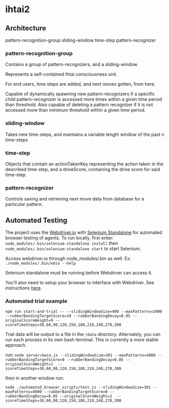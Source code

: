 # ihtai2

## Architecture
pattern-recognition-group
  sliding-window
    time-step
  pattern-recognizer

### pattern-recognition-group
Contains a group of pattern-recognizers, and a sliding-window.

Represents a self-contained Ihtai consciousness unit.

For end users, time steps are added, and next moves gotten, from here.

Capable of dynamically spawning new pattern-recognizers if a specific child pattern-recognizer is 
accessed more times within a given time period than threshold. Also capable of deleting a pattern recognizer
if it is not accessed more than minimum threshold within a given time period.

### sliding-window
Takes new time-steps, and maintains a variable length window of the past n time-steps


### time-step
Objects that contain an actionTakenKey representing the action taken in the described time-step,
and a driveScore, containing the drive score for said time-step.


### pattern-recognizer
Controls saving and retrieving next move data from database for a particular pattern. 

## Automated Testing
The project uses the [Webdriver.io](http://webdriver.io/) with [Selenium Standalone](https://github.com/vvo/selenium-standalone) for automated browser testing of agents.
To run locally, first enter:
`node_modules/.bin/selenium-standalone install` then
`node_modules/.bin/selenium-standalone start` to start Selenium.

Access webdriver.io through node_modules/.bin as well. Ex:
`./node_modules/.bin/wdio --help`

Selenium standalone must be running before Webdriver can access it.

You'll also need to setup your browser to interface with Webdriver. See instructions [here](http://webdriver.io/guide/getstarted/install.html#Setup-Chrome).

### Automated trial example
`npm run start-and-trial -- --slidingWindowSize=400 --maxPatterns=2000 --rubberBandingTargetScore=10 --rubberBandingDecay=0.05 --originalScoreWeight=9 --scoreTimeSteps=30,60,90,120,150,180,210,240,270,300`

Trial data will be output to a file in the `/data` directory.
Alternately, you can run each process in its own bash terminal. This is currently a more stable approach.

run:
`node server/main.js --slidingWindowSize=301 --maxPatterns=4000 --rubberBandingTargetScore=0 --rubberBandingDecay=0.05 --originalScoreWeight=1  --scoreTimeSteps=30,60,90,120,150,180,210,240,270,300`

then in another window run:

`node ./automated_browser_scripts/test.js --slidingWindowSize=301 --maxPatterns=4000 --rubberBandingTargetScore=0 --rubberBandingDecay=0.05 --originalScoreWeight=1  --scoreTimeSteps=30,60,90,120,150,180,210,240,270,300`
